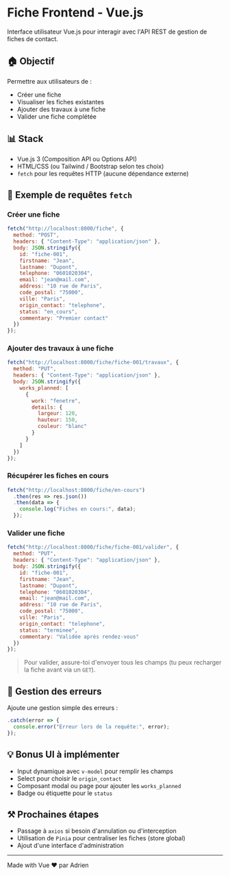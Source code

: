 # Fiche Frontend - Vue.js

Interface utilisateur Vue.js pour interagir avec l'API REST de gestion de fiches de contact.

## 🏠 Objectif
Permettre aux utilisateurs de :
- Créer une fiche
- Visualiser les fiches existantes
- Ajouter des travaux à une fiche
- Valider une fiche complétée

## 📊 Stack
- Vue.js 3 (Composition API ou Options API)
- HTML/CSS (ou Tailwind / Bootstrap selon tes choix)
- `fetch` pour les requêtes HTTP (aucune dépendance externe)

## 🚀 Exemple de requêtes `fetch`

### Créer une fiche
```js
fetch("http://localhost:8000/fiche", {
  method: "POST",
  headers: { "Content-Type": "application/json" },
  body: JSON.stringify({
    id: "fiche-001",
    firstname: "Jean",
    lastname: "Dupont",
    telephone: "0601020304",
    email: "jean@mail.com",
    address: "10 rue de Paris",
    code_postal: "75000",
    ville: "Paris",
    origin_contact: "telephone",
    status: "en_cours",
    commentary: "Premier contact"
  })
});
```

### Ajouter des travaux à une fiche
```js
fetch("http://localhost:8000/fiche/fiche-001/travaux", {
  method: "PUT",
  headers: { "Content-Type": "application/json" },
  body: JSON.stringify({
    works_planned: [
      {
        work: "fenetre",
        details: {
          largeur: 120,
          hauteur: 150,
          couleur: "blanc"
        }
      }
    ]
  })
});
```

### Récupérer les fiches en cours
```js
fetch("http://localhost:8000/fiche/en-cours")
  .then(res => res.json())
  .then(data => {
    console.log("Fiches en cours:", data);
  });
```

### Valider une fiche
```js
fetch("http://localhost:8000/fiche/fiche-001/valider", {
  method: "PUT",
  headers: { "Content-Type": "application/json" },
  body: JSON.stringify({
    id: "fiche-001",
    firstname: "Jean",
    lastname: "Dupont",
    telephone: "0601020304",
    email: "jean@mail.com",
    address: "10 rue de Paris",
    code_postal: "75000",
    ville: "Paris",
    origin_contact: "telephone",
    status: "terminee",
    commentary: "Validée après rendez-vous"
  })
});
```

> Pour valider, assure-toi d'envoyer tous les champs (tu peux recharger la fiche avant via un `GET`).

## 🚫 Gestion des erreurs
Ajoute une gestion simple des erreurs :
```js
.catch(error => {
  console.error("Erreur lors de la requête:", error);
});
```

## 💡 Bonus UI à implémenter
- Input dynamique avec `v-model` pour remplir les champs
- Select pour choisir le `origin_contact`
- Composant modal ou page pour ajouter les `works_planned`
- Badge ou étiquette pour le `status`

## ⚒️ Prochaines étapes
- Passage à `axios` si besoin d'annulation ou d'interception
- Utilisation de `Pinia` pour centraliser les fiches (store global)
- Ajout d'une interface d'administration

---

Made with Vue ❤️ par Adrien

